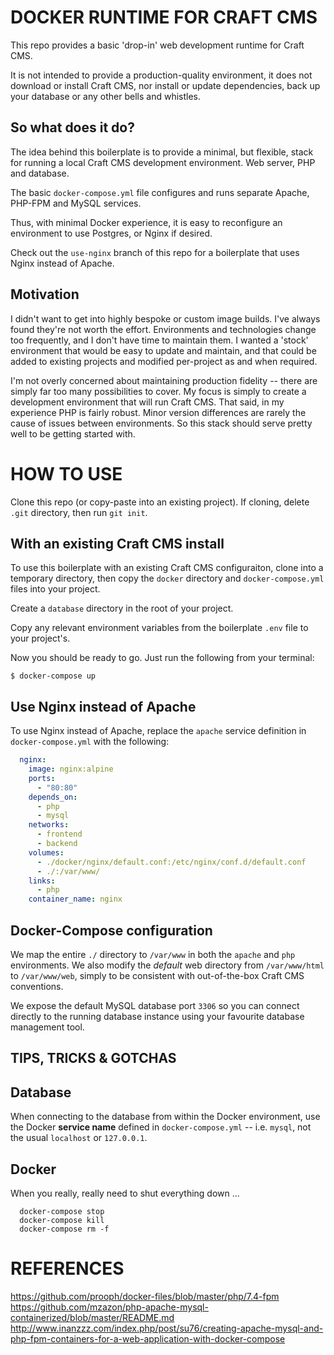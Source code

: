 # DOCKER RUNTIME FOR CRAFT CMS

This repo provides a basic 'drop-in' web development runtime for Craft CMS.

It is not intended to provide a production-quality environment, it does not download or install Craft CMS, nor install or update dependencies, back up your database or any other bells and whistles.

## So what does it do?

The idea behind this boilerplate is to provide a minimal, but flexible, stack for running a local Craft CMS development environment. Web server, PHP and database.

The basic `docker-compose.yml` file configures and runs separate Apache, PHP-FPM and MySQL services.

Thus, with minimal Docker experience, it is easy to reconfigure an environment to use Postgres, or Nginx if desired.

Check out the `use-nginx` branch of this repo for a boilerplate that uses Nginx instead of Apache.

## Motivation

I didn't want to get into highly bespoke or custom image builds. I've always found they're not worth the effort. Environments and technologies change too frequently, and I don't have time to maintain them. I wanted a 'stock' environment that would be easy to update and maintain, and that could be added to existing projects and modified per-project as and when required.

I'm not overly concerned about maintaining production fidelity -- there are simply far too many possibilities to cover. My focus is simply to create a development environment that will run Craft CMS. That said, in my experience PHP is fairly robust. Minor version differences are rarely the cause of issues between environments. So this stack should serve pretty well to be getting started with.


# HOW TO USE

Clone this repo (or copy-paste into an existing project).
If cloning, delete `.git` directory, then run `git init`.

## With an existing Craft CMS install

To use this boilerplate with an existing Craft CMS configuraiton, clone into a temporary directory, then copy the `docker` directory and `docker-compose.yml` files into your project.

Create a `database` directory in the root of your project.

Copy any relevant environment variables from the boilerplate `.env` file to your project's.

Now you should be ready to go. Just run the following from your terminal:

```shell
$ docker-compose up
```

## Use Nginx instead of Apache

To use Nginx instead of Apache, replace the `apache` service definition in `docker-compose.yml` with the following:
```yaml
  nginx:
    image: nginx:alpine
    ports:
      - "80:80"
    depends_on:
      - php
      - mysql
    networks:
      - frontend
      - backend
    volumes:
      - ./docker/nginx/default.conf:/etc/nginx/conf.d/default.conf
      - ./:/var/www/
    links:
      - php
    container_name: nginx
```


## Docker-Compose configuration

We map the entire `./` directory to `/var/www` in both the `apache` and `php` environments.
We also modify the _default_ web directory from `/var/www/html` to `/var/www/web`, simply to be consistent with out-of-the-box Craft CMS conventions.

We expose the default MySQL database port `3306` so you can connect directly to the running database instance using your favourite database management tool.

## TIPS, TRICKS & GOTCHAS

## Database
When connecting to the database from within the Docker environment, use the Docker **service name** defined in `docker-compose.yml` -- i.e. `mysql`, not the usual `localhost` or `127.0.0.1`.

## Docker

When you really, really need to shut everything down ...
```shell
  docker-compose stop
  docker-compose kill
  docker-compose rm -f
```

# REFERENCES

https://github.com/prooph/docker-files/blob/master/php/7.4-fpm  
https://github.com/mzazon/php-apache-mysql-containerized/blob/master/README.md  
http://www.inanzzz.com/index.php/post/su76/creating-apache-mysql-and-php-fpm-containers-for-a-web-application-with-docker-compose
